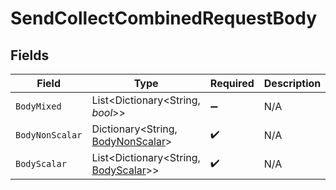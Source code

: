 # SendCollectCombinedRequestBody


## Fields

| Field                                                                     | Type                                                                      | Required                                                                  | Description                                                               |
| ------------------------------------------------------------------------- | ------------------------------------------------------------------------- | ------------------------------------------------------------------------- | ------------------------------------------------------------------------- |
| `BodyMixed`                                                               | List<Dictionary<String, *bool*>>                                          | :heavy_minus_sign:                                                        | N/A                                                                       |
| `BodyNonScalar`                                                           | Dictionary<String, [BodyNonScalar](../../Models/Shared/BodyNonScalar.md)> | :heavy_check_mark:                                                        | N/A                                                                       |
| `BodyScalar`                                                              | List<Dictionary<String, [BodyScalar](../../Models/Shared/BodyScalar.md)>> | :heavy_check_mark:                                                        | N/A                                                                       |